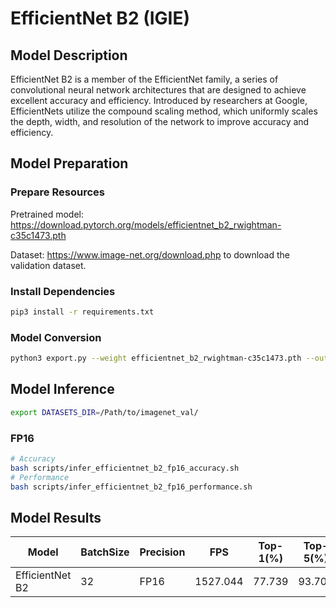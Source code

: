 # EfficientNet B2 (IGIE)

## Model Description

EfficientNet B2 is a member of the EfficientNet family, a series of convolutional neural network architectures that are designed to achieve excellent accuracy and efficiency. Introduced by researchers at Google, EfficientNets utilize the compound scaling method, which uniformly scales the depth, width, and resolution of the network to improve accuracy and efficiency.

## Model Preparation

### Prepare Resources

Pretrained model: <https://download.pytorch.org/models/efficientnet_b2_rwightman-c35c1473.pth>

Dataset: <https://www.image-net.org/download.php> to download the validation dataset.

### Install Dependencies

```bash
pip3 install -r requirements.txt
```

### Model Conversion

```bash
python3 export.py --weight efficientnet_b2_rwightman-c35c1473.pth --output efficientnet_b2.onnx
```

## Model Inference

```bash
export DATASETS_DIR=/Path/to/imagenet_val/
```

### FP16

```bash
# Accuracy
bash scripts/infer_efficientnet_b2_fp16_accuracy.sh
# Performance
bash scripts/infer_efficientnet_b2_fp16_performance.sh
```

## Model Results

| Model           | BatchSize | Precision | FPS      | Top-1(%) | Top-5(%) |
|-----------------|-----------|-----------|----------|----------|----------|
| EfficientNet B2 | 32        | FP16      | 1527.044 | 77.739   | 93.702   |
